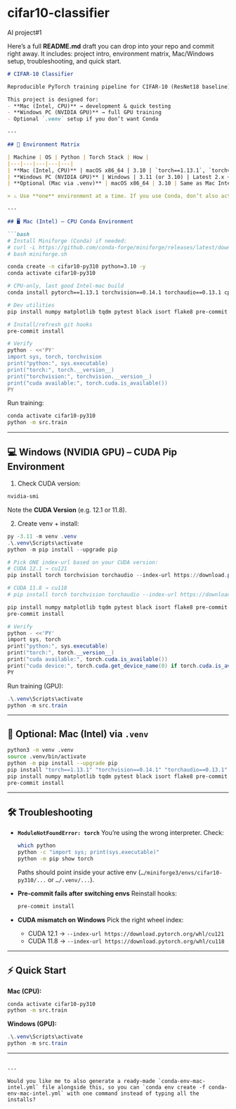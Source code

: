# cifar10-classifier
AI project#1

Here’s a full **README.md** draft you can drop into your repo and commit right away.
It includes: project intro, environment matrix, Mac/Windows setup, troubleshooting, and quick start.

````markdown
# CIFAR-10 Classifier

Reproducible PyTorch training pipeline for CIFAR-10 (ResNet18 baseline).

This project is designed for:
- **Mac (Intel, CPU)** → development & quick testing
- **Windows PC (NVIDIA GPU)** → full GPU training
- Optional `.venv` setup if you don’t want Conda

---

## 🚀 Environment Matrix

| Machine | OS | Python | Torch Stack | How |
|---|---|---|---|---|
| **Mac (Intel, CPU)** | macOS x86_64 | 3.10 | `torch==1.13.1`, `torchvision==0.14.1`, `torchaudio==0.13.1` | **Conda** env (recommended) |
| **Windows PC (NVIDIA GPU)** | Windows | 3.11 (or 3.10) | Latest 2.x + matching CUDA (`cu121`/`cu118`, etc.) | **pip** with CUDA wheel index |
| **Optional (Mac via .venv)** | macOS x86_64 | 3.10 | Same as Mac Intel above | `.venv` + pip |

> ⚠️ Use **one** environment at a time. If you use Conda, don’t also activate `.venv` (and vice-versa).

---

## 🖥️ Mac (Intel) – CPU Conda Environment

```bash
# Install Miniforge (Conda) if needed:
# curl -L https://github.com/conda-forge/miniforge/releases/latest/download/Miniforge3-MacOSX-x86_64.sh -o miniforge.sh
# bash miniforge.sh

conda create -n cifar10-py310 python=3.10 -y
conda activate cifar10-py310

# CPU-only, last good Intel-mac build
conda install pytorch==1.13.1 torchvision==0.14.1 torchaudio==0.13.1 cpuonly -c pytorch -c conda-forge

# Dev utilities
pip install numpy matplotlib tqdm pytest black isort flake8 pre-commit

# Install/refresh git hooks
pre-commit install

# Verify
python - <<'PY'
import sys, torch, torchvision
print("python:", sys.executable)
print("torch:", torch.__version__)
print("torchvision:", torchvision.__version__)
print("cuda available:", torch.cuda.is_available())
PY
````

Run training:

```bash
conda activate cifar10-py310
python -m src.train
```

---

## 💻 Windows (NVIDIA GPU) – CUDA Pip Environment

1. Check CUDA version:

```powershell
nvidia-smi
```

Note the **CUDA Version** (e.g. 12.1 or 11.8).

2. Create venv + install:

```powershell
py -3.11 -m venv .venv
.\.venv\Scripts\activate
python -m pip install --upgrade pip

# Pick ONE index-url based on your CUDA version:
# CUDA 12.1 → cu121
pip install torch torchvision torchaudio --index-url https://download.pytorch.org/whl/cu121

# CUDA 11.8 → cu118
# pip install torch torchvision torchaudio --index-url https://download.pytorch.org/whl/cu118

pip install numpy matplotlib tqdm pytest black isort flake8 pre-commit
pre-commit install

# Verify
python - <<'PY'
import sys, torch
print("python:", sys.executable)
print("torch:", torch.__version__)
print("cuda available:", torch.cuda.is_available())
print("cuda device:", torch.cuda.get_device_name(0) if torch.cuda.is_available() else None)
PY
```

Run training (GPU):

```powershell
.\.venv\Scripts\activate
python -m src.train
```

---

## 🔄 Optional: Mac (Intel) via `.venv`

```bash
python3 -m venv .venv
source .venv/bin/activate
python -m pip install --upgrade pip
pip install "torch==1.13.1" "torchvision==0.14.1" "torchaudio==0.13.1"
pip install numpy matplotlib tqdm pytest black isort flake8 pre-commit
pre-commit install
```

---

## 🛠️ Troubleshooting

* **`ModuleNotFoundError: torch`**
  You’re using the wrong interpreter. Check:

  ```bash
  which python
  python -c "import sys; print(sys.executable)"
  python -m pip show torch
  ```

  Paths should point inside your active env (`…/miniforge3/envs/cifar10-py310/...` or `…/.venv/...`).

* **Pre-commit fails after switching envs**
  Reinstall hooks:

  ```bash
  pre-commit install
  ```

* **CUDA mismatch on Windows**
  Pick the right wheel index:

  * CUDA 12.1 → `--index-url https://download.pytorch.org/whl/cu121`
  * CUDA 11.8 → `--index-url https://download.pytorch.org/whl/cu118`

---

## ⚡ Quick Start

**Mac (CPU):**

```bash
conda activate cifar10-py310
python -m src.train
```

**Windows (GPU):**

```powershell
.\.venv\Scripts\activate
python -m src.train
```

---

```

---

Would you like me to also generate a ready-made `conda-env-mac-intel.yml` file alongside this, so you can `conda env create -f conda-env-mac-intel.yml` with one command instead of typing all the installs?
```

